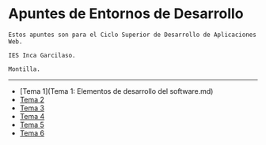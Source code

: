 # Apuntes de Entornos de Desarrollo

```
Estos apuntes son para el Ciclo Superior de Desarrollo de Aplicaciones Web.

IES Inca Garcilaso.

Montilla.

```

---
- [Tema 1](Tema 1: Elementos de desarrollo del software.md)
- [Tema 2](Tema2.md)
- [Tema 3](Tema3.md)
- [Tema 4](Tema4.md)
- [Tema 5](Tema5.md)
- [Tema 6](Tema6.md)

